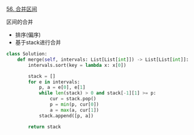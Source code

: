 
[56. 合并区间](https://leetcode.cn/problems/merge-intervals/description)

区间的合并

- 排序(偏序)
- 基于stack进行合并

```python []
class Solution:
    def merge(self, intervals: List[List[int]]) -> List[List[int]]:
        intervals.sort(key = lambda x: x[0])

        stack = []
        for e in intervals:
            p, a = e[0], e[1]
            while len(stack) > 0 and stack[-1][1] >= p:
                cur = stack.pop() 
                p = min(p, cur[0])
                a = max(a, cur[1])
            stack.append([p, a])

        return stack
```
